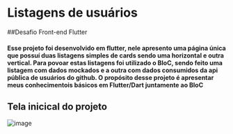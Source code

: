 # Listagens de usuários

##Desafio Front-end Flutter

#### Esse projeto foi desenvolvido em flutter, nele apresento uma página única que possuí duas listagens simples de cards sendo uma horizontal e outra vertical. Para povoar estas listagens foi utilizado o BloC, sendo feito uma listagem com dados mockados e a outra com dados consumidos da api pública de usuários do github. O propósito desse projeto é apresentar meus conhecimentois básicos em Flutter/Dart juntamente ao BloC

## Tela inicical do projeto

![image](https://user-images.githubusercontent.com/61998102/168205496-87d4bcfe-b3be-49a2-a1e5-bf21d076c44d.png)

